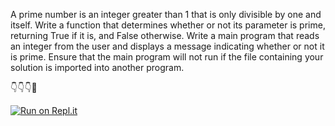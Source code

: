 A prime number is an integer greater than 1 that is only divisible by one and itself. Write a function that determines whether or not its parameter is prime, returning True if it is, and False otherwise. Write a main program that reads an integer from the user and displays a message indicating whether or not it is prime. Ensure that the main program will not run if the file containing your solution is imported into another program.

👇👇👇🤙

[![Run on Repl.it](https://repl.it/badge/github/isennkubilay/IsaNumberPrime)](https://repl.it/github/isennkubilay/IsaNumberPrime)
